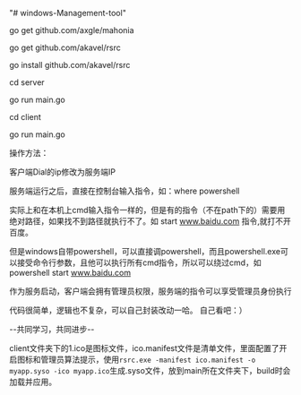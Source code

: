 "# windows-Management-tool" 


go get github.com/axgle/mahonia


go get github.com/akavel/rsrc


go install github.com/akavel/rsrc


cd server


go run main.go


cd client


go run main.go



操作方法：

客户端Dial的ip修改为服务端IP


服务端运行之后，直接在控制台输入指令，如：where powershell


实际上和在本机上cmd输入指令一样的，但是有的指令（不在path下的）需要用绝对路径，如果找不到路径就执行不了。如 start www.baidu.com 指令,就打不开百度。


但是windows自带powershell，可以直接调powershell，而且powershell.exe可以接受命令行参数，且他可以执行所有cmd指令，所以可以绕过cmd，如 powershell start www.baidu.com


作为服务启动，客户端会拥有管理员权限，服务端的指令可以享受管理员身份执行


代码很简单，逻辑也不复杂，可以自己封装改动一哈。
自己看吧：）

--共同学习，共同进步--


client文件夹下的1.ico是图标文件，ico.manifest文件是清单文件，里面配置了开启图标和管理员算法提示，使用`rsrc.exe -manifest ico.manifest -o myapp.syso -ico myapp.ico`生成.syso文件，放到main所在文件夹下，build时会加载并应用。
